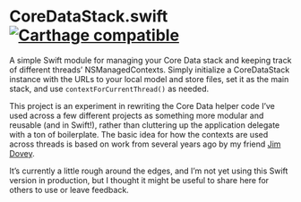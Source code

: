 # CoreDataStack.swift [![Carthage compatible](https://img.shields.io/badge/Carthage-compatible-4BC51D.svg?style=flat)](https://github.com/Carthage/Carthage)

A simple Swift module for managing your Core Data stack and keeping track of different threads’ NSManagedContexts. Simply initialize a CoreDataStack instance with the URLs to your local model and store files, set it as the main stack, and use ```contextForCurrentThread()``` as needed.

This project is an experiment in rewriting the Core Data helper code I’ve used across a few different projects as something more modular and reusable (and in Swift!), rather than cluttering up the application delegate with a ton of boilerplate. The basic idea for how the contexts are used across threads is based on work from several years ago by my friend [Jim Dovey](https://github.com/AlanQuatermain).

It’s currently a little rough around the edges, and I’m not yet using this Swift version in production, but I thought it might be useful to share here for others to use or leave feedback.
